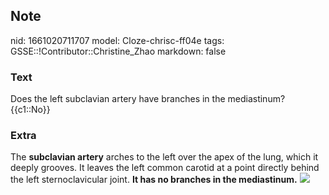 ## Note
nid: 1661020711707
model: Cloze-chrisc-ff04e
tags: GSSE::!Contributor::Christine_Zhao
markdown: false

### Text
Does the left subclavian artery have branches in the mediastinum? {{c1::No}}

### Extra
The <b>subclavian artery</b> arches to the left over the apex of
the lung, which it deeply grooves. It leaves the left common
carotid at a point directly behind the left sternoclavicular joint.
<b>It has no branches in the mediastinum.</b> <img src= 
"paste-526266637746725.jpg">
